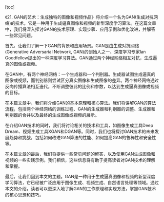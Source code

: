 
[toc]                    
                
                
《21. GAN的艺术：生成独特的图像和视频作品》将介绍一个名为GAN(生成对抗网络)的技术，它是一种用于生成逼真图像和视频的新型深度学习算法。在这篇文章中，我们将深入探讨GAN的技术原理、实现步骤、应用示例和优化改进，并解答一些常见问题。

首先，让我们了解一下GAN的背景和应用场景。GAN是由生成对抗网络(Generative Adversarial Network, GAN)的创始人之一、深度学习专家Ian Goodfellow提出的一种深度学习算法。GAN通过两个神经网络相互对抗，生成逼真的图像或视频。

在GAN中，有两个神经网络：一个生成器和一个判别器。生成器试图生成逼真的图像或视频，而判别器则尝试区分真实图像和生成图像的差异。两个神经网络通过反向传播算法相互迭代，不断调整彼此的比例和参数，以达到生成逼真图像或视频的目标。

在本篇文章中，我们将介绍GAN的基本原理和核心算法。我们将讲解GAN的算法流程，包括两个神经网络的训练过程、GAN的生成器和判别器的调整、生成器和判别器的合并以及最终的生成图像或视频的展示。

在介绍GAN技术的同时，我们将讨论相关的技术和工具，如图像生成工具Deep Dream、视频生成工具XGAN和DGAN等。同时，我们也将探讨GAN技术的未来发展趋势和挑战，包括如何改进GAN算法的性能、如何提高GAN的鲁棒性和安全性等。

在本篇文章的最后，我们将提供一些常见问题的解答，以及使用GAN生成图像和视频的一些实践示例。我们相信，这些信息将有助于提高读者对GAN技术的理解和掌握。

最后，让我们回到本文的主题。GAN是一种用于生成逼真图像和视频的新型深度学习算法，它已经被广泛应用于图像生成、视频生成、自然语言处理等领域。通过本文的介绍，读者可以更深入地了解GAN的工作原理和实现方法，掌握GAN技术的核心思想和技巧。

